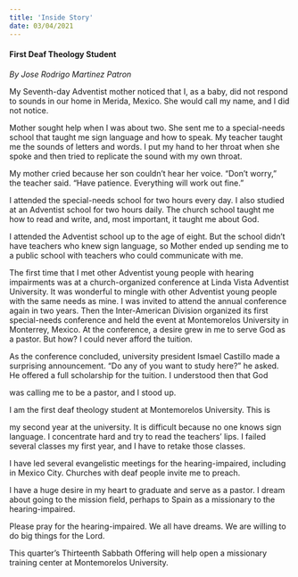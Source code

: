 ```yaml
---
title: 'Inside Story'
date: 03/04/2021
---
```


#### First Deaf Theology Student

_By Jose Rodrigo Martinez Patron_

My Seventh-day Adventist mother noticed that I, as a baby, did not respond to sounds in our home in Merida, Mexico. She would call my name, and I did not notice.

Mother sought help when I was about two. She sent me to a special-needs school that taught me sign language and how to speak. My teacher taught me the sounds of letters and words. I put my hand to her throat when she spoke and then tried to replicate the sound with my own throat.

My mother cried because her son couldn’t hear her voice. “Don’t worry,” the teacher said. “Have patience. Everything will work out fine.”

I attended the special-needs school for two hours every day. I also studied at an Adventist school for two hours daily. The church school taught me how to read and write, and, most important, it taught me about God.

I attended the Adventist school up to the age of eight. But the school didn’t have teachers who knew sign language, so Mother ended up sending me to a public school with teachers who could communicate with me.

The first time that I met other Adventist young people with hearing impairments was at a church-organized conference at Linda Vista Adventist University. It was wonderful to mingle with other Adventist young people with the same needs as mine. I was invited to attend the annual conference again in two years. Then the Inter-American Division organized its first special-needs conference and held the event at Montemorelos University in Monterrey, Mexico. At the conference, a desire grew in me to serve God as a pastor. But how? I could never afford the tuition.

As the conference concluded, university president Ismael Castillo made a surprising announcement. “Do any of you want to study here?” he asked. He offered a full scholarship for the tuition. I understood then that God

was calling me to be a pastor, and I stood up.

I am the first deaf theology student at Montemorelos University. This is

my second year at the university. It is difficult because no one knows sign language. I concentrate hard and try to read the teachers’ lips. I failed several classes my first year, and I have to retake those classes.

I have led several evangelistic meetings for the hearing-impaired, including in Mexico City. Churches with deaf people invite me to preach.

I have a huge desire in my heart to graduate and serve as a pastor. I dream about going to the mission field, perhaps to Spain as a missionary to the hearing-impaired.

Please pray for the hearing-impaired. We all have dreams. We are willing to do big things for the Lord.

This quarter’s Thirteenth Sabbath Offering will help open a missionary training center at Montemorelos University.